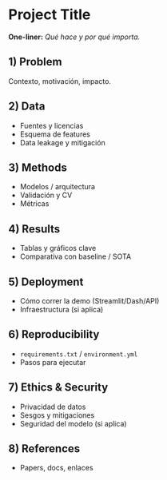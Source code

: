 # Project Title

**One-liner:** _Qué hace y por qué importa._

## 1) Problem
Contexto, motivación, impacto.

## 2) Data
- Fuentes y licencias
- Esquema de features
- Data leakage y mitigación

## 3) Methods
- Modelos / arquitectura
- Validación y CV
- Métricas

## 4) Results
- Tablas y gráficos clave
- Comparativa con baseline / SOTA

## 5) Deployment
- Cómo correr la demo (Streamlit/Dash/API)
- Infraestructura (si aplica)

## 6) Reproducibility
- `requirements.txt` / `environment.yml`
- Pasos para ejecutar

## 7) Ethics & Security
- Privacidad de datos
- Sesgos y mitigaciones
- Seguridad del modelo (si aplica)

## 8) References
- Papers, docs, enlaces
